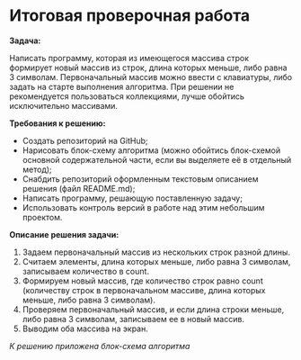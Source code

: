 # Итоговая проверочная работа

**Задача:** 

Написать программу, которая из имеющегося массива строк формирует новый массив из строк, длина которых меньше, либо равна 3 символам. Первоначальный массив можно ввести с клавиатуры, 
либо задать на старте выполнения алгоритма. При решении не рекомендуется пользоваться коллекциями, лучше обойтись исключительно массивами.

**Требования к решению:**

* Создать репозиторий на GitHub;
* Нарисовать блок-схему алгоритма (можно обойтись блок-схемой основной содержательной части, если вы выделяете её в отдельный метод);
* Снабдить репозиторий оформленным текстовым описанием решения (файл README.md);
* Написать программу, решающую поставленную задачу;
* Использовать контроль версий в работе над этим небольшим проектом.

**Описание решения задачи:**

1. Задаем первоначальный массив из нескольких строк разной длины. 
2. Считаем элементы, длина которых меньше, либо равна 3 символам, записываем количество в count. 
3. Формируем новый массив, где количество строк равно count (количеству строк в первоначальном массиве, длина которых меньше, либо равна 3 символам). 
4. Проверяем первоначальный массив, и если длина строки меньше, либо равна 3 символам, записываем ее в новый массив. 
5. Выводим оба массива на экран.


*К решению приложена блок-схема алгоритма*